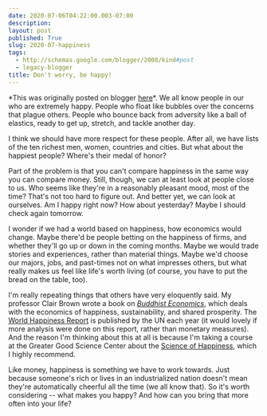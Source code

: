 ```yaml
---
date: 2020-07-06T04:22:00.003-07:00
description: 
layout: post
published: True
slug: 2020-07-happiness
tags:
  - http://schemas.google.com/blogger/2008/kind#post
  - legacy-blogger
title: Don't worry, be happy!
---
```


\*This was originally posted on blogger [here](https://www.rohanprasad.org/2020/07/happiness.html)\*.
We all know people in our who are extremely happy. People who float like bubbles over the concerns that plague others. People who bounce back from adversity like a ball of elastics, ready to get up, stretch, and tackle another day.  

  

I think we should have more respect for these people. After all, we have lists of the ten richest men, women, countries and cities. But what about the happiest people? Where's their medal of honor?  

  

Part of the problem is that you can't compare happiness in the same way you can compare money. Still, though, we can at least look at people close to us. Who seems like they're in a reasonably pleasant mood, most of the time? That's not too hard to figure out. And better yet, we can look at ourselves. Am I happy right now? How about yesterday? Maybe I should check again tomorrow.  

  

I wonder if we had a world based on happiness, how economics would change. Maybe there'd be people betting on the happiness of firms, and whether they'll go up or down in the coming months. Maybe we would trade stories and experiences, rather than material things. Maybe we'd choose our majors, jobs, and past-times not on what impresses others, but what really makes us feel like life's worth living (of course, you have to put the bread on the table, too).  

  

I'm really repeating things that others have very eloquently said. My professor Clair Brown wrote a book on [*Buddhist Economics*](https://buddhisteconomics.net/), which deals with the economics of happiness, sustainability, and shared prosperity. The [World Happiness Report](https://en.wikipedia.org/wiki/World_Happiness_Report) is published by the UN each year (it would lovely if more analysis were done on this report, rather than monetary measures). And the reason I'm thinking about this at all is because I'm taking a course at the Greater Good Science Center about the [Science of Happiness](https://www.edx.org/course/the-science-of-happiness-3), which I highly recommend.  

  

Like money, happiness is something we have to work towards. Just because someone's rich or lives in an industrialized nation doesn't mean they're automatically cheerful all the time (we all know that). So it's worth considering -- what makes you happy? And how can you bring that more often into your life?